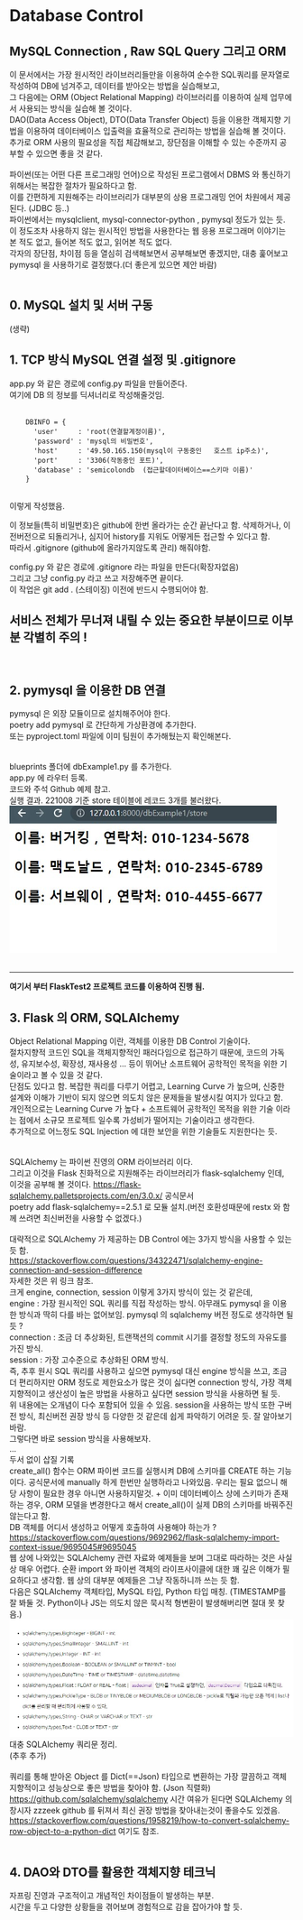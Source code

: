 # Database Control

## **MySQL Connection , Raw SQL Query 그리고 ORM**

이 문서에서는 가장 원시적인 라이브러리들만을 이용하여 순수한 SQL쿼리를 문자열로 작성하여 DB에 넘겨주고, 데이터를 받아오는 방법을 실습해보고,  
그 다음에는 ORM (Object Relational Mapping) 라이브러리를 이용하여 실제 업무에서 사용되는 방식을 실습해 볼 것이다.  
DAO(Data Access Object), DTO(Data Transfer Object) 등을 이용한 객체지향 기법을 이용하여 데이터베이스 입출력을 효율적으로 관리하는 방법을 실습해 볼 것이다.  
추가로 ORM 사용의 필요성을 직접 체감해보고, 장단점을 이해할 수 있는 수준까지 공부할 수 있으면 좋을 것 같다.
<br>  
파이썬(또는 어떤 다른 프로그래밍 언어)으로 작성된 프로그램에서 DBMS 와 통신하기 위해서는 복잡한 절차가 필요하다고 함.  
이를 간편하게 지원해주는 라이브러리가 대부분의 상용 프로그래밍 언어 차원에서 제공된다. (JDBC 등..)  
파이썬에서는 mysqlclient, mysql-connector-python , pymysql 정도가 있는 듯.  
이 정도조차 사용하지 않는 원시적인 방법을 사용한다는 웹 응용 프로그래머 이야기는 본 적도 없고, 들어본 적도 없고, 읽어본 적도 없다.  
각자의 장단점, 차이점 등을 열심히 검색해보면서 공부해보면 좋겠지만, 대충 훑어보고 pymysql 을 사용하기로 결정했다.(더 좋은게 있으면 제안 바람)  
<br>  
## **0. MySQL 설치 및 서버 구동**
(생략)

## **1. TCP 방식 MySQL 연결 설정 및 .gitignore**
app.py 와 같은 경로에 config.py 파일을 만들어준다.  
여기에 DB 의 정보를 딕셔너리로 작성해줄것임.  
<pre>
  <code>
    DBINFO = {  
      'user'     : 'root(연결할계정이름)',  
      'password' : 'mysql의 비밀번호',  
      'host'     : '49.50.165.150(mysql이 구동중인   호스트 ip주소)',  
      'port'     : '3306(작동중인 포트)',  
      'database' : 'semicolondb  (접근할데이터베이스==스키마 이름)'  
    }
  </code>
</pre>
이렇게 작성했음.  

이 정보들(특히 비밀번호)은 github에 한번 올라가는 순간 끝난다고 함. 삭제하거나, 이전버전으로 되돌리거나, 심지어 history를 지워도 어떻게든 접근할 수 있다고 함.  
따라서 .gitignore (github에 올라가지않도록 관리) 해줘야함.  

config.py 와 같은 경로에 .gitignore 라는 파일을 만든다(확장자없음)  
그리고 그냥 config.py 라고 쓰고 저장해주면 끝이다.  
이 작업은 git add . (스테이징) 이전에 반드시 수행되어야 함.  
## **서비스 전체가 무너져 내릴 수 있는 중요한 부분이므로 이부분 각별히 주의 !**  
<br>  

## **2. pymysql 을 이용한 DB 연결**  
pymysql 은 외장 모듈이므로 설치해주어야 한다.  
poetry add pymysql 로 간단하게 가상환경에 추가한다.  
또는 pyproject.toml 파일에 이미 팀원이 추가해뒀는지 확인해본다.  
<br>  
blueprints 폴더에 dbExample1.py 를 추가한다.  
app.py 에 라우터 등록.  
코드와 주석 Github 예제 참고.  
실행 결과. 221008 기준 store 테이블에 레코드 3개를 불러왔다.
![](img/4.jpg)  
<br>  

---  
**여기서 부터 FlaskTest2 프로젝트 코드를 이용하여 진행 됨.**  

## **3. Flask 의 ORM, SQLAlchemy**  
Object Relational Mapping 이란, 객체를 이용한 DB Control 기술이다.  
절차지향적 코드인 SQL을 객체지향적인 패러다임으로 접근하기 때문에, 코드의 가독성, 유지보수성, 확장성, 재사용성 ... 등이 뛰어난 소프트웨어 공학적인 목적을 위한 기술이라고 볼 수 있을 것 같다.  
단점도 있다고 함. 복잡한 쿼리를 다루기 어렵고, Learning Curve 가 높으며, 신중한 설계와 이해가 기반이 되지 않으면 의도치 않은 문제들을 발생시킬 여지가 있다고 함.  
개인적으로는 Learning Curve 가 높다 + 소프트웨어 공학적인 목적을 위한 기술 이라는 점에서 소규모 프로젝트 일수록 가성비가 떨어지는 기술이라고 생각한다.  
추가적으로 어느정도 SQL Injection 에 대한 보안을 위한 기술들도 지원한다는 듯.  
<br>  
SQLAlchemy 는 파이썬 진영의 ORM 라이브러리 이다.  
그리고 이것을 Flask 친화적으로 지원해주는 라이브러리가 flask-sqlalchemy 인데, 이것을 공부해 볼 것이다.
https://flask-sqlalchemy.palletsprojects.com/en/3.0.x/ 공식문서  
poetry add flask-sqlalchemy==2.5.1  로 모듈 설치.(버전 호환성때문에 restx 와 함께 쓰려면 최신버전을 사용할 수 없겠다.)  
<br>
대략적으로 SQLAlchemy 가 제공하는 DB Control 에는 3가지 방식을 사용할 수 있는 듯 함.  
https://stackoverflow.com/questions/34322471/sqlalchemy-engine-connection-and-session-difference  
자세한 것은 위 링크 참조.  
크게 engine, connection, session 이렇게 3가지 방식이 있는 것 같은데,  
engine : 가장 원시적인 SQL 쿼리를 직접 작성하는 방식. 아무래도 pymysql 을 이용한 방식과 딱히 다를 바는 없어보임. pymysql 의 sqlalchemy 버전 정도로 생각하면 될 듯 ?  
connection : 조금 더 추상화된, 트랜잭션의 commit 시기를 결정할 정도의 자유도를 가진 방식.  
session : 가장 고수준으로 추상화된 ORM 방식.  
즉, 추후 원시 SQL 쿼리를 사용하고 싶으면 pymysql 대신 engine 방식을 쓰고, 조금 더 편리하지만 ORM 정도로 제한요소가 많은 것이 싫다면 connection 방식, 가장 객체지향적이고 생산성이 높은 방법을 사용하고 싶다면 session 방식을 사용하면 될 듯.  
위 내용에는 오개념이 다수 포함되어 있을 수 있음. session을 사용하는 방식 또한 구버전 방식, 최신버전 권장 방식 등 다양한 것 같은데 쉽게 파악하기 어려운 듯. 잘 알아보기 바람.  
그렇다면 바로 session 방식을 사용해보자.  
...  
두서 없이 삽질 기록  
create_all() 함수는 ORM 파이썬 코드를 실행시켜 DB에 스키마를 CREATE 하는 기능이다. 공식문서에 manually 하게 한번만 실행하라고 나와있음. 우리는 필요 없으니 해당 사항이 필요한 경우 아니면 사용하지말것. + 이미 데이터베이스 상에 스키마가 존재하는 경우, ORM 모델을 변경한다고 해서 create_all()이 실제 DB의 스키마를 바꿔주진 않는다고 함.  
DB 객체를 어디서 생성하고 어떻게 호출하여 사용해야 하는가 ?  
https://stackoverflow.com/questions/9692962/flask-sqlalchemy-import-context-issue/9695045#9695045  
웹 상에 나와있는 SQLAlchemy 관련 자료와 예제들을 보며 그대로 따라하는 것은 사실상 매우 어렵다. 순환 import 와 파이썬 객체의 라이프사이클에 대한 꽤 깊은 이해가 필요하다고 생각함. 웹 상의 대부분 예제들은 그냥 작동하니까 쓰는 듯 함.  
다음은 SQLAlchemy 객체타입, MySQL 타입, Python 타입 매칭. (TIMESTAMP를 잘 봐둘 것. Python이나 JS는 의도치 않은 묵시적 형변환이 발생해버리면 절대 못 찾음.)  
![](img/6.jpg)  
대충 SQLAlchemy 쿼리문 정리.  
(추후 추가)  
<br>
쿼리를 통해 받아온 Object 를 Dict(==Json) 타입으로 변환하는 가장 깔끔하고 객체지향적이고 성능상으로 좋은 방법을 찾아야 함.  (Json 직렬화)  
https://github.com/sqlalchemy/sqlalchemy 시간 여유가 된다면 SQLAlchemy 의 창시자 zzzeek github 를 뒤져서 최신 권장 방법을 찾아내는것이 좋을수도 있겠음.  
https://stackoverflow.com/questions/1958219/how-to-convert-sqlalchemy-row-object-to-a-python-dict 여기도 참조.  
<br>  

## **4. DAO와 DTO를 활용한 객체지향 테크닉**  
자프링 진영과 구조적이고 개념적인 차이점들이 발생하는 부분.  
시간을 두고 다양한 상황들을 겪어보며 경험적으로 감을 잡아가야 할 듯.
<br>  

